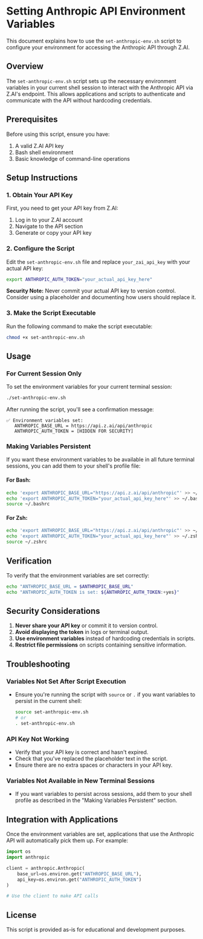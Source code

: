 # Setting Anthropic API Environment Variables

This document explains how to use the `set-anthropic-env.sh` script to configure your environment for accessing the Anthropic API through Z.AI.

## Overview

The `set-anthropic-env.sh` script sets up the necessary environment variables in your current shell session to interact with the Anthropic API via Z.AI's endpoint. This allows applications and scripts to authenticate and communicate with the API without hardcoding credentials.

## Prerequisites

Before using this script, ensure you have:

1. A valid Z.AI API key
2. Bash shell environment
3. Basic knowledge of command-line operations

## Setup Instructions

### 1. Obtain Your API Key

First, you need to get your API key from Z.AI:

1. Log in to your Z.AI account
2. Navigate to the API section
3. Generate or copy your API key

### 2. Configure the Script

Edit the `set-anthropic-env.sh` file and replace `your_zai_api_key` with your actual API key:

```bash
export ANTHROPIC_AUTH_TOKEN="your_actual_api_key_here"
```

**Security Note:** Never commit your actual API key to version control. Consider using a placeholder and documenting how users should replace it.

### 3. Make the Script Executable

Run the following command to make the script executable:

```bash
chmod +x set-anthropic-env.sh
```

## Usage

### For Current Session Only

To set the environment variables for your current terminal session:

```bash
./set-anthropic-env.sh
```

After running the script, you'll see a confirmation message:

```
✅ Environment variables set:
   ANTHROPIC_BASE_URL = https://api.z.ai/api/anthropic
   ANTHROPIC_AUTH_TOKEN = [HIDDEN FOR SECURITY]
```

### Making Variables Persistent

If you want these environment variables to be available in all future terminal sessions, you can add them to your shell's profile file:

#### For Bash:

```bash
echo 'export ANTHROPIC_BASE_URL="https://api.z.ai/api/anthropic"' >> ~/.bashrc
echo 'export ANTHROPIC_AUTH_TOKEN="your_actual_api_key_here"' >> ~/.bashrc
source ~/.bashrc
```

#### For Zsh:

```bash
echo 'export ANTHROPIC_BASE_URL="https://api.z.ai/api/anthropic"' >> ~/.zshrc
echo 'export ANTHROPIC_AUTH_TOKEN="your_actual_api_key_here"' >> ~/.zshrc
source ~/.zshrc
```

## Verification

To verify that the environment variables are set correctly:

```bash
echo "ANTHROPIC_BASE_URL = $ANTHROPIC_BASE_URL"
echo "ANTHROPIC_AUTH_TOKEN is set: ${ANTHROPIC_AUTH_TOKEN:+yes}"
```

## Security Considerations

1. **Never share your API key** or commit it to version control.
2. **Avoid displaying the token** in logs or terminal output.
3. **Use environment variables** instead of hardcoding credentials in scripts.
4. **Restrict file permissions** on scripts containing sensitive information.

## Troubleshooting

### Variables Not Set After Script Execution

- Ensure you're running the script with `source` or `.` if you want variables to persist in the current shell:
  ```bash
  source set-anthropic-env.sh
  # or
  . set-anthropic-env.sh
  ```

### API Key Not Working

- Verify that your API key is correct and hasn't expired.
- Check that you've replaced the placeholder text in the script.
- Ensure there are no extra spaces or characters in your API key.

### Variables Not Available in New Terminal Sessions

- If you want variables to persist across sessions, add them to your shell profile as described in the "Making Variables Persistent" section.

## Integration with Applications

Once the environment variables are set, applications that use the Anthropic API will automatically pick them up. For example:

```python
import os
import anthropic

client = anthropic.Anthropic(
    base_url=os.environ.get("ANTHROPIC_BASE_URL"),
    api_key=os.environ.get("ANTHROPIC_AUTH_TOKEN")
)

# Use the client to make API calls
```

## License

This script is provided as-is for educational and development purposes.
